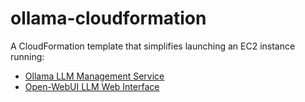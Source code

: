 # ollama-cloudformation
A CloudFormation template that simplifies launching an EC2 instance running:

- [Ollama LLM Management Service](https://ollama.com/)
- [Open-WebUI LLM Web Interface](https://openwebui.com/)
